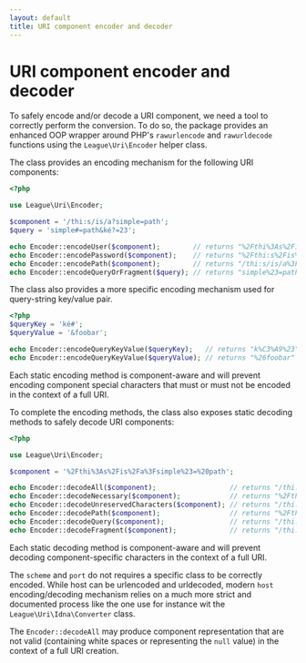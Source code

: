 ```yaml
---
layout: default
title: URI component encoder and decoder
---
```


URI component encoder and decoder
=======

To safely encode and/or decode a URI component, we need a tool to correctly perform the conversion.
To do so, the package provides an enhanced OOP wrapper around PHP's `rawurlencode` and `rawurldecode` functions
using the `League\Uri\Encoder` helper class.

The class provides an encoding mechanism for the following URI components:

```php
<?php

use League\Uri\Encoder;

$component = '/thi:s/is/a?simple=path';
$query = 'simple#=path&ké?=23';

echo Encoder::encodeUser($component);        // returns "%2Fthi%3As%2Fis%2Fa%3Fsimple=path"
echo Encoder::encodePassword($component);    // returns "%2Fthi:s%2Fis%2Fa%3Fsimple=path"
echo Encoder::encodePath($component);        // returns "/thi:s/is/a%3Fsimple=path"
echo Encoder::encodeQueryOrFragment($query); // returns "simple%23=path&k%C3%A9?=23"
````

The class also provides a more specific encoding mechanism used for query-string key/value pair.

```php
<?php
$queryKey = 'ké#';
$queryValue = '&foobar';

echo Encoder::encodeQueryKeyValue($queryKey);   // returns "k%C3%A9%23"
echo Encoder::encodeQueryKeyValue($queryValue); // returns "%26foobar"
````

Each static encoding method is component-aware and will prevent encoding component special characters that must or 
must not be encoded in the context of a full URI.

To complete the encoding methods, the class also exposes static decoding methods to safely decode URI components:

```php
<?php

use League\Uri\Encoder;

$component = '%2Fthi%3As%2Fis%2Fa%3Fsimple%23=%20path';

echo Encoder::decodeAll($component);                  // returns "/thi:s/is/a?simple#= path"
echo Encoder::decodeNecessary($component);            // returns "%2Fthi:s%2Fis%2Fa?simple#= path"
echo Encoder::decodeUnreservedCharacters($component); // returns "/thi:s/is/a?simple#=%20path"
echo Encoder::decodePath($component);                 // returns "%2Fthi:s%2Fis%2Fa%3Fsimple%23=%20path"
echo Encoder::decodeQuery($component);                // returns "/thi:s/is/a?simple%23=%20path"
echo Encoder::decodeFragment($component);             // returns "/thi:s/is/a?simple#=%20path"
````

Each static decoding method is component-aware and will prevent decoding component-specific characters in the context
of a full URI.

<p class="message-info">The <code>scheme</code> and <code>port</code> do not requires a specific class to be correctly
encoded. While host can be urlencoded and urldecoded, modern <code>host</code> encoding/decoding mechanism
relies on a much more strict and documented process like the one use for instance wit the
<code>League\Uri\Idna\Converter</code> class.</p>

<p class="message-warning">The <code>Encoder::decodeAll</code> may produce component representation that are not valid
(containing white spaces or representing the <code>null</code> value) in the context of a full URI creation.</p>
